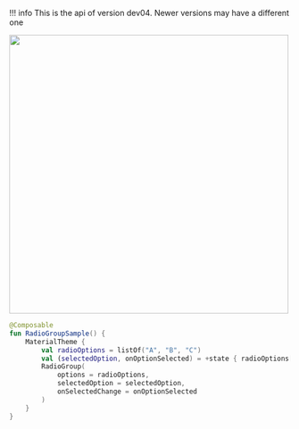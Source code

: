 !!! info
    This is the api of version dev04. Newer versions may have a different one

<p align="left">
  <img src ="../../images/RadioGroupExample.png" height=500 />
</p>

```kotlin
@Composable
fun RadioGroupSample() {
    MaterialTheme {
        val radioOptions = listOf("A", "B", "C")
        val (selectedOption, onOptionSelected) = +state { radioOptions[0] }
        RadioGroup(
            options = radioOptions,
            selectedOption = selectedOption,
            onSelectedChange = onOptionSelected
        )
    }
}
```